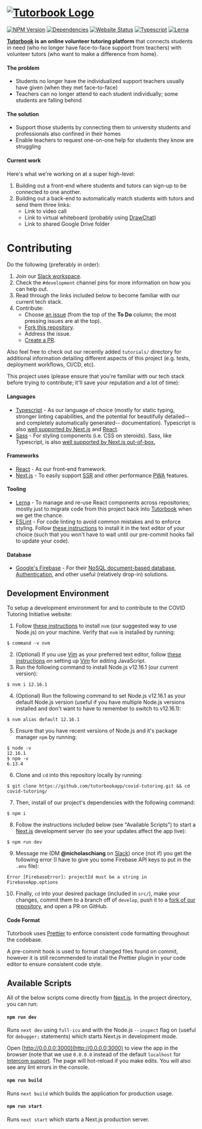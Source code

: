 # [![Tutorbook Logo](https://raw.githubusercontent.com/tutorbookapp/old-tutorbook/develop/build/favicon/text-logo.png)](https://tutorbook.org/)

[![NPM Version](https://img.shields.io/npm/v/@tutorbook/covid?color=brightgreen)](https://npmjs.com/package/@tutorbook/covid)
[![Dependencies](https://img.shields.io/david/tutorbookapp/covid-tutoring)](https://david-dm.org/tutorbookapp/covid-tutoring)
[![Website Status](https://img.shields.io/website?down_color=lightgrey&down_message=down&up_color=brightgreen&up_message=up&url=https%3A%2F%2Ftutorbook.org%2F)](https://tutorbook.org/)
[![Typescript](https://img.shields.io/badge/uses-typescript-orange?styles=flat)](https://www.typescriptlang.org)
[![Lerna](https://img.shields.io/badge/maintained%20with-lerna-cc00ff.svg)](https://lerna.js.org/)

**[Tutorbook](https://tutorbook.org/) is an online volunteer tutoring platform**
that connects students in need (who no longer have face-to-face support from
teachers) with volunteer tutors (who want to make a difference from home).

#### The problem

- Students no longer have the individualized support teachers usually have given
  (when they met face-to-face)
- Teachers can no longer attend to each student individually; some students are
  falling behind

#### The solution

- Support those students by connecting them to university students and
  professionals also confined in their homes
- Enable teachers to request one-on-one help for students they know are
  struggling

#### Current work

Here's what we're working on at a super high-level:

1. Building out a front-end where students and tutors can sign-up to be
   connected to one another.
2. Building out a back-end to automatically match students with tutors and send
   them three links:
   - Link to video call
   - Link to virtual whiteboard (probably using
     [DrawChat](https://github.com/cojapacze/sketchpad))
   - Link to shared Google Drive folder

# Contributing

Do the following (preferably in order):

1. Join our [Slack workspace](https://tutorbookapp.slack.com).
2. Check the `#development` channel pins for more information on how you can
   help out.
3. Read through the links included below to become familiar with our current tech
   stack.
4. Contribute:
   - Choose [an
     issue](https://github.com/orgs/tutorbookapp/projects/2?fullscreen=true) (from
     the top of the **To Do** column; the most pressing issues are at the top).
   - [Fork this repository](https://github.com/tutorbookapp/covid-tutoring/fork).
   - Address the issue.
   - [Create a PR](https://github.com/tutorbookapp/covid-tutoring/compare).

Also feel free to check out our recently added `tutorials/` directory for
additional information detailing different aspects of this project (e.g. tests,
deployment workflows, CI/CD, etc).

This project uses (please ensure that you're familiar with our tech stack before
trying to contribute; it'll save your reputation and a lot of time):

#### Languages

- [Typescript](https://www.typescriptlang.org) - As our language of choice
  (mostly for static typing, stronger linting capabilities, and the potential
  for beautifully detailed--and completely automatically generated--
  documentation). Typescript is also [well supported by
  Next.js](https://nextjs.org/docs/basic-features/typescript) and
  [React](https://reactjs.org/docs/static-type-checking.html#typescript).
- [Sass](https://sass-lang.com) - For styling components (i.e. CSS on steroids).
  Sass, like Typescript, is also [well supported by Next.js
  out-of-box.](https://nextjs.org/docs/basic-features/built-in-css-support#sass-support)

#### Frameworks

- [React](https://reactjs.org) - As our front-end framework.
- [Next.js](https://nextjs.org) - To easily support
  [SSR](https://nextjs.org/docs/basic-features/pages#server-side-rendering) and
  other performance [PWA](https://web.dev/progressive-web-apps/) features.

#### Tooling

- [Lerna](https://lerna.js.org/) - To manage and re-use React components across
  repositories; mostly just to migrate code from this project back into
  [Tutorbook](https://tutorbook.app/docs/) when we get the chance.
- [ESLint](https://github.com/eslint/eslint) - For code linting to avoid
  common mistakes and to enforce styling. Follow [these
  instructions](https://eslint.org/docs/user-guide/integrations) to install it
  in the text editor of your choice (such that you won't have to wait until our
  pre-commit hooks fail to update your code).

#### Database

- [Google's Firebase](https://firebase.google.com/) - For their [NoSQL
  document-based database](https://firebase.google.com/products/firestore),
  [Authentication](https://firebase.google.com/products/auth), and other
  useful (relatively drop-in) solutions.

## Development Environment

To setup a development environment for and to contribute to the COVID Tutoring
Initiative website:

1. Follow [these instructions](https://github.com/nvm-sh/nvm#installing-and-updating)
   to install `nvm` (our suggested way to use Node.js) on your
   machine. Verify that `nvm` is installed by running:

```
$ command -v nvm
```

2. (Optional) If you use [Vim](https://vim.org) as your preferred text editor,
   follow [these instructions](https://freshman.tech/vim-javascript/) on setting
   up [Vim](https://vim.org) for editing JavaScript.
3. Run the following command to install Node.js v12.16.1 (our current version):

```
$ nvm i 12.16.1
```

4. (Optional) Run the following command to set Node.js v12.16.1 as your default
   Node.js version (useful if you have multiple Node.js versions installed and
   don't want to have to remember to switch to v12.16.1):

```
$ nvm alias default 12.16.1
```

5. Ensure that you have recent versions of Node.js and it's package manager
   `npm` by running:

```
$ node -v
12.16.1
$ npm -v
6.13.4
```

6. Clone and `cd` into this repository locally by running:

```
$ git clone https://github.com/tutorbookapp/covid-tutoring.git && cd covid-tutoring/
```

7. Then, install of our project's dependencies with the following command:

```
$ npm i
```

8. Follow the instructions included below (see "Available Scripts") to start a
   [Next.js](https://nextjs.org) development server (to see your updates affect
   the app live):

```
$ npm run dev
```

9. Message me (DM **@nicholaschiang** on
   [Slack](https://tutorbookapp.slack.com)) once (not if) you get the following
   error (I have to give you some Firebase API keys to put in the `.env` file):

```
Error [FirebaseError]: projectId must be a string in FirebaseApp.options
```

10. Finally, `cd` into your desired package (included in `src/`), make your
    changes, commit them to a branch off of `develop`, push it to a [fork of our
    repository](https://github.com/tutorbookapp/covid-tutoring/fork), and open a
    PR on GitHub.

#### Code Format

Tutorbook uses [Prettier](https://prettier.io/) to enforce consistent code
formatting throughout the codebase.

A pre-commit hook is used to format changed files found on commit, however it is
still recommended to install the Prettier plugin in your code editor to ensure
consistent code style.

## Available Scripts

All of the below scripts come directly from
[Next.js](https://nextjs.org/docs/getting-started). In the project directory,
you can run:

#### `npm run dev`

Runs `next dev` using `full-icu` and with the Node.js `--inspect` flag on
(useful for `debugger;` statements) which starts Next.js in development mode.

Open [http://0.0.0.0:3000](http://0.0.0.0:3000) to view the app in the browser
(note that we use `0.0.0.0` instead of the default `localhost` for [Intercom
support](https://bit.ly/3cAWfLv). The page will hot-reload if you make edits.
You will also see any lint errors in the console.

#### `npm run build`

Runs `next build` which builds the application for production usage.

#### `npm run start`

Runs `next start` which starts a Next.js production server.
